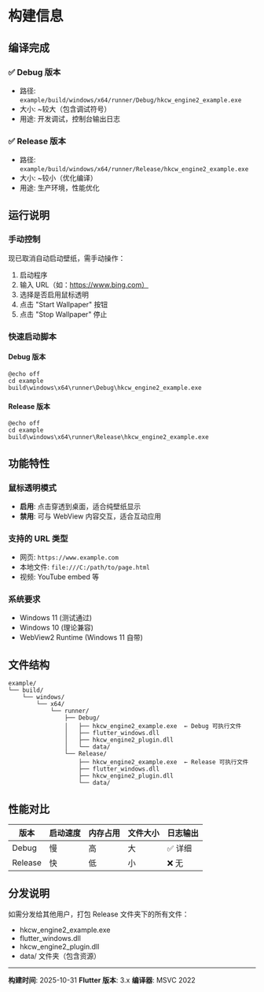 # 构建信息

## 编译完成

### ✅ Debug 版本
- 路径: `example/build/windows/x64/runner/Debug/hkcw_engine2_example.exe`
- 大小: ~较大（包含调试符号）
- 用途: 开发调试，控制台输出日志

### ✅ Release 版本
- 路径: `example/build/windows/x64/runner/Release/hkcw_engine2_example.exe`
- 大小: ~较小（优化编译）
- 用途: 生产环境，性能优化

## 运行说明

### 手动控制
现已取消自动启动壁纸，需手动操作：

1. 启动程序
2. 输入 URL（如：https://www.bing.com）
3. 选择是否启用鼠标透明
4. 点击 "Start Wallpaper" 按钮
5. 点击 "Stop Wallpaper" 停止

### 快速启动脚本

#### Debug 版本
```batch
@echo off
cd example
build\windows\x64\runner\Debug\hkcw_engine2_example.exe
```

#### Release 版本
```batch
@echo off
cd example
build\windows\x64\runner\Release\hkcw_engine2_example.exe
```

## 功能特性

### 鼠标透明模式
- **启用**: 点击穿透到桌面，适合纯壁纸显示
- **禁用**: 可与 WebView 内容交互，适合互动应用

### 支持的 URL 类型
- 网页: `https://www.example.com`
- 本地文件: `file:///C:/path/to/page.html`
- 视频: YouTube embed 等

### 系统要求
- Windows 11 (测试通过)
- Windows 10 (理论兼容)
- WebView2 Runtime (Windows 11 自带)

## 文件结构

```
example/
└── build/
    └── windows/
        └── x64/
            └── runner/
                ├── Debug/
                │   ├── hkcw_engine2_example.exe  ← Debug 可执行文件
                │   ├── flutter_windows.dll
                │   ├── hkcw_engine2_plugin.dll
                │   └── data/
                └── Release/
                    ├── hkcw_engine2_example.exe  ← Release 可执行文件
                    ├── flutter_windows.dll
                    ├── hkcw_engine2_plugin.dll
                    └── data/
```

## 性能对比

| 版本 | 启动速度 | 内存占用 | 文件大小 | 日志输出 |
|------|---------|---------|---------|---------|
| Debug | 慢 | 高 | 大 | ✅ 详细 |
| Release | 快 | 低 | 小 | ❌ 无 |

## 分发说明

如需分发给其他用户，打包 Release 文件夹下的所有文件：
- hkcw_engine2_example.exe
- flutter_windows.dll
- hkcw_engine2_plugin.dll
- data/ 文件夹（包含资源）

---

**构建时间**: 2025-10-31
**Flutter 版本**: 3.x
**编译器**: MSVC 2022

